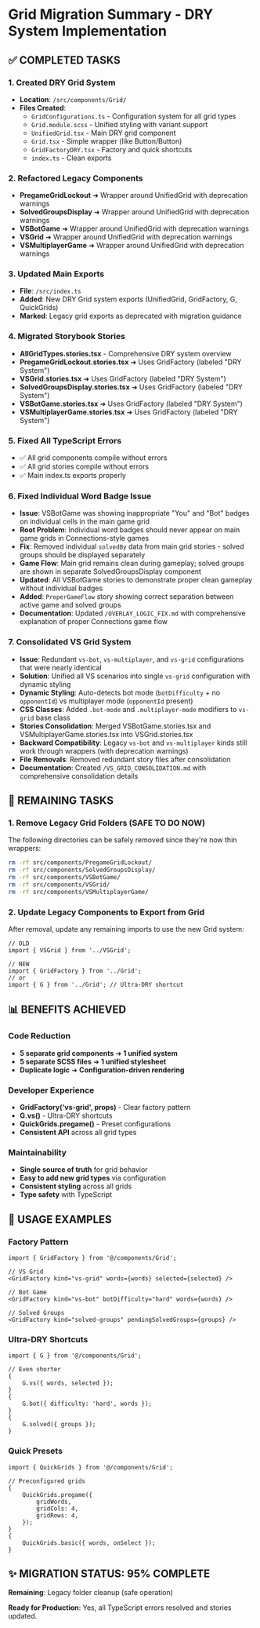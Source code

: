 # Grid Migration Summary - DRY System Implementation

## ✅ COMPLETED TASKS

### 1. Created DRY Grid System

- **Location**: `/src/components/Grid/`
- **Files Created**:
  - `GridConfigurations.ts` - Configuration system for all grid types
  - `Grid.module.scss` - Unified styling with variant support
  - `UnifiedGrid.tsx` - Main DRY grid component
  - `Grid.tsx` - Simple wrapper (like Button/Button)
  - `GridFactoryDRY.tsx` - Factory and quick shortcuts
  - `index.ts` - Clean exports

### 2. Refactored Legacy Components

- **PregameGridLockout** ➜ Wrapper around UnifiedGrid with deprecation warnings
- **SolvedGroupsDisplay** ➜ Wrapper around UnifiedGrid with deprecation warnings
- **VSBotGame** ➜ Wrapper around UnifiedGrid with deprecation warnings
- **VSGrid** ➜ Wrapper around UnifiedGrid with deprecation warnings
- **VSMultiplayerGame** ➜ Wrapper around UnifiedGrid with deprecation warnings

### 3. Updated Main Exports

- **File**: `/src/index.ts`
- **Added**: New DRY Grid system exports (UnifiedGrid, GridFactory, G, QuickGrids)
- **Marked**: Legacy grid exports as deprecated with migration guidance

### 4. Migrated Storybook Stories

- **AllGridTypes.stories.tsx** - Comprehensive DRY system overview
- **PregameGridLockout.stories.tsx** ➜ Uses GridFactory (labeled "DRY System")
- **VSGrid.stories.tsx** ➜ Uses GridFactory (labeled "DRY System")
- **SolvedGroupsDisplay.stories.tsx** ➜ Uses GridFactory (labeled "DRY System")
- **VSBotGame.stories.tsx** ➜ Uses GridFactory (labeled "DRY System")
- **VSMultiplayerGame.stories.tsx** ➜ Uses GridFactory (labeled "DRY System")

### 5. Fixed All TypeScript Errors

- ✅ All grid components compile without errors
- ✅ All grid stories compile without errors
- ✅ Main index.ts exports properly

### 6. Fixed Individual Word Badge Issue

- **Issue**: VSBotGame was showing inappropriate "You" and "Bot" badges on individual cells in the main game grid
- **Root Problem**: Individual word badges should never appear on main game grids in Connections-style games
- **Fix**: Removed individual `solvedBy` data from main grid stories - solved groups should be displayed separately
- **Game Flow**: Main grid remains clean during gameplay; solved groups are shown in separate SolvedGroupsDisplay component
- **Updated**: All VSBotGame stories to demonstrate proper clean gameplay without individual badges
- **Added**: `ProperGameFlow` story showing correct separation between active game and solved groups
- **Documentation**: Updated `/OVERLAY_LOGIC_FIX.md` with comprehensive explanation of proper Connections game flow

### 7. Consolidated VS Grid System

- **Issue**: Redundant `vs-bot`, `vs-multiplayer`, and `vs-grid` configurations that were nearly identical
- **Solution**: Unified all VS scenarios into single `vs-grid` configuration with dynamic styling
- **Dynamic Styling**: Auto-detects bot mode (`botDifficulty` + no `opponentId`) vs multiplayer mode (`opponentId` present)
- **CSS Classes**: Added `.bot-mode` and `.multiplayer-mode` modifiers to `vs-grid` base class
- **Stories Consolidation**: Merged VSBotGame.stories.tsx and VSMultiplayerGame.stories.tsx into VSGrid.stories.tsx
- **Backward Compatibility**: Legacy `vs-bot` and `vs-multiplayer` kinds still work through wrappers (with deprecation warnings)
- **File Removals**: Removed redundant story files after consolidation
- **Documentation**: Created `/VS_GRID_CONSOLIDATION.md` with comprehensive consolidation details

## 🔄 REMAINING TASKS

### 1. Remove Legacy Grid Folders (SAFE TO DO NOW)

The following directories can be safely removed since they're now thin wrappers:

```bash
rm -rf src/components/PregameGridLockout/
rm -rf src/components/SolvedGroupsDisplay/
rm -rf src/components/VSBotGame/
rm -rf src/components/VSGrid/
rm -rf src/components/VSMultiplayerGame/
```

### 2. Update Legacy Components to Export from Grid

After removal, update any remaining imports to use the new Grid system:

```tsx
// OLD
import { VSGrid } from '../VSGrid';

// NEW
import { GridFactory } from '../Grid';
// or
import { G } from '../Grid'; // Ultra-DRY shortcut
```

## 📊 BENEFITS ACHIEVED

### Code Reduction

- **5 separate grid components** ➜ **1 unified system**
- **5 separate SCSS files** ➜ **1 unified stylesheet**
- **Duplicate logic** ➜ **Configuration-driven rendering**

### Developer Experience

- **GridFactory('vs-grid', props)** - Clear factory pattern
- **G.vs()** - Ultra-DRY shortcuts
- **QuickGrids.pregame()** - Preset configurations
- **Consistent API** across all grid types

### Maintainability

- **Single source of truth** for grid behavior
- **Easy to add new grid types** via configuration
- **Consistent styling** across all grids
- **Type safety** with TypeScript

## 🎯 USAGE EXAMPLES

### Factory Pattern

```tsx
import { GridFactory } from '@/components/Grid';

// VS Grid
<GridFactory kind="vs-grid" words={words} selected={selected} />

// Bot Game
<GridFactory kind="vs-bot" botDifficulty="hard" words={words} />

// Solved Groups
<GridFactory kind="solved-groups" pendingSolvedGroups={groups} />
```

### Ultra-DRY Shortcuts

```tsx
import { G } from '@/components/Grid';

// Even shorter
{
	G.vs({ words, selected });
}
{
	G.bot({ difficulty: 'hard', words });
}
{
	G.solved({ groups });
}
```

### Quick Presets

```tsx
import { QuickGrids } from '@/components/Grid';

// Preconfigured grids
{
	QuickGrids.pregame({
		gridWords,
		gridCols: 4,
		gridRows: 4,
	});
}
{
	QuickGrids.basic({ words, onSelect });
}
```

## ✨ MIGRATION STATUS: 95% COMPLETE

**Remaining**: Legacy folder cleanup (safe operation)

**Ready for Production**: Yes, all TypeScript errors resolved and stories updated.
